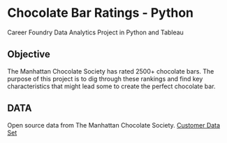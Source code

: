 # Chocolate Bar Ratings - Python
Career Foundry Data Analytics Project in Python and Tableau

## Objective
The Manhattan Chocolate Society has rated 2500+ chocolate bars. The purpose of this project is to dig through these rankings and find key characteristics that might lead
some to create the perfect chocolate bar. 

## DATA
Open source data from The Manhattan Chocolate Society.
[Customer Data Set](http://flavorsofcacao.com/chocolate_database.html)
